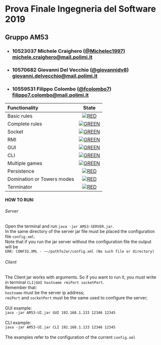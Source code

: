 # Prova Finale Ingegneria del Software 2019
## Gruppo AM53

- ###   10523037    Michele Craighero ([@Michelec1997](https://github.com/Michelec1997))<br>michele.craighero@mail.polimi.it
- ###   10570682    Giovanni Del Vecchio ([@giovannidv8](https://github.com/giovannidv8))<br>giovanni.delvecchio@mail.polimi.it
- ###   10559531    Filippo Colombo ([@fcolombo7](https://github.com/fcolombo7))<br>filippo7.colombo@mail.polimi.it

| Functionality | State |
|:-----------------------|:------------------------------------:|
| Basic rules | [![RED](https://placehold.it/15/f03c15/f03c15)](#) |
| Complete rules | [![GREEN](https://placehold.it/15/44bb44/44bb44)](#) |
| Socket | [![GREEN](https://placehold.it/15/44bb44/44bb44)](#) |
| RMI | [![GREEN](https://placehold.it/15/44bb44/44bb44)](#) |
| GUI | [![GREEN](https://placehold.it/15/44bb44/44bb44)](#) |
| CLI | [![GREEN](https://placehold.it/15/44bb44/44bb44)](#) |
| Multiple games | [![GREEN](https://placehold.it/15/44bb44/44bb44)](#) |
| Persistence | [![RED](https://placehold.it/15/f03c15/f03c15)](#) |
| Domination or Towers modes | [![RED](https://placehold.it/15/f03c15/f03c15)](#) |
| Terminator | [![RED](https://placehold.it/15/f03c15/f03c15)](#) |

<!--
[![RED](https://placehold.it/15/f03c15/f03c15)](#)
[![YELLOW](https://placehold.it/15/ffdd00/ffdd00)](#)
[![GREEN](https://placehold.it/15/44bb44/44bb44)](#)
-->

#### HOW TO RUN:
###### Server
Open the terminal and run `java -jar AM53-SERVER.jar`. 
<br>In the same directory of the server jar file must be placed the configuration file `config.xml`. <br>Note that if you run the jar server without the configuration file the output will be 
<br>`ERR: CONFIG.XML - ~~/pathToJar/config.xml (No such file or directory)`

###### Client
The Client jar works with arguments. So if you want to run it, you must write in terminal `CLI|GUI hostname rmiPort socketPort`.
<br>Remember that: <br>`hostname` must be the server ip address;
<br>`rmiPort` and `socketPort` must be the same used to configure the server;
<br><br>GUI example:
<br>`java -jar AM53-UI.jar GUI 192.168.1.133 12346 12345`
<br><br>CLI example:
<br>`java -jar AM53-UI.jar CLI 192.168.1.133 12346 12345`
<br><br>The examples refer to the configuration of the current `config.xml`
